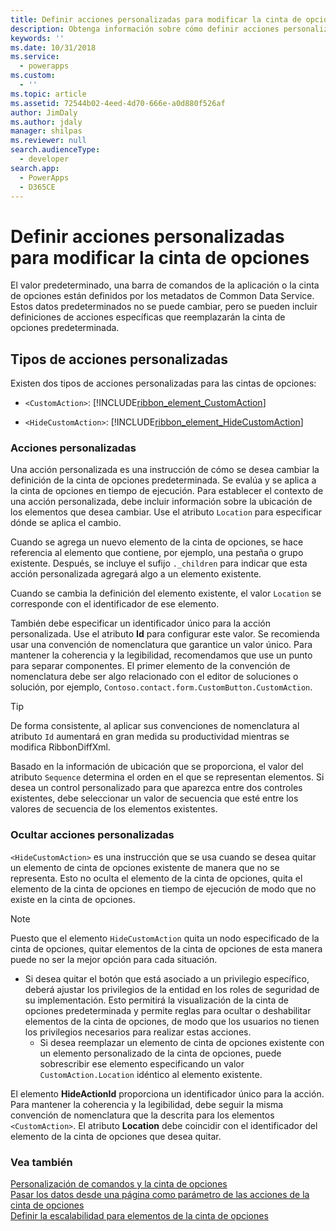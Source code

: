 ```yaml
---
title: Definir acciones personalizadas para modificar la cinta de opciones (aplicaciones basadas en modelos) | Microsoft Docs
description: Obtenga información sobre cómo definir acciones personalizadas para modificar la cinta de opciones.
keywords: ''
ms.date: 10/31/2018
ms.service:
  - powerapps
ms.custom:
  - ''
ms.topic: article
ms.assetid: 72544b02-4eed-4d70-666e-a0d880f526af
author: JimDaly
ms.author: jdaly
manager: shilpas
ms.reviewer: null
search.audienceType:
  - developer
search.app:
  - PowerApps
  - D365CE
---
```


# <a name="define-custom-actions-to-modify-the-ribbon"></a>Definir acciones personalizadas para modificar la cinta de opciones

<!-- https://docs.microsoft.com/dynamics365/customer-engagement/developer/customize-dev/define-custom-actions-modify-ribbon -->

El valor predeterminado, una barra de comandos de la aplicación o la cinta de opciones están definidos por los metadatos de Common Data Service. Estos datos predeterminados no se puede cambiar, pero se pueden incluir definiciones de acciones específicas que reemplazarán la cinta de opciones predeterminada.  
  
## <a name="types-of-custom-actions"></a>Tipos de acciones personalizadas  
 Existen dos tipos de acciones personalizadas para las cintas de opciones:  
  
- `<CustomAction>`: [!INCLUDE[ribbon_element_CustomAction](../../includes/ribbon-element-customaction.md)]  
  
- `<HideCustomAction>`: [!INCLUDE[ribbon_element_HideCustomAction](../../includes/ribbon-element-hidecustomaction.md)]  
  
### <a name="custom-actions"></a>Acciones personalizadas  
 Una acción personalizada es una instrucción de cómo se desea cambiar la definición de la cinta de opciones predeterminada. Se evalúa y se aplica a la cinta de opciones en tiempo de ejecución. Para establecer el contexto de una acción personalizada, debe incluir información sobre la ubicación de los elementos que desea cambiar. Use el atributo `Location` para especificar dónde se aplica el cambio.  
  
 Cuando se agrega un nuevo elemento de la cinta de opciones, se hace referencia al elemento que contiene, por ejemplo, una pestaña o grupo existente. Después, se incluye el sufijo `._children` para indicar que esta acción personalizada agregará algo a un elemento existente.  
  
 Cuando se cambia la definición del elemento existente, el valor `Location` se corresponde con el identificador de ese elemento.  
  
 También debe especificar un identificador único para la acción personalizada. Use el atributo **Id** para configurar este valor. Se recomienda usar una convención de nomenclatura que garantice un valor único. Para mantener la coherencia y la legibilidad, recomendamos que use un punto para separar componentes. El primer elemento de la convención de nomenclatura debe ser algo relacionado con el editor de soluciones o solución, por ejemplo, `Contoso.contact.form.CustomButton.CustomAction`.  
  
> [!TIP]
>  De forma consistente, al aplicar sus convenciones de nomenclatura al atributo `Id` aumentará en gran medida su productividad mientras se modifica RibbonDiffXml.  
  
 Basado en la información de ubicación que se proporciona, el valor del atributo `Sequence` determina el orden en el que se representan elementos. Si desea un control personalizado para que aparezca entre dos controles existentes, debe seleccionar un valor de secuencia que esté entre los valores de secuencia de los elementos existentes.  
  
### <a name="hide-custom-actions"></a>Ocultar acciones personalizadas  
 `<HideCustomAction>` es una instrucción que se usa cuando se desea quitar un elemento de cinta de opciones existente de manera que no se representa. Esto no oculta el elemento de la cinta de opciones, quita el elemento de la cinta de opciones en tiempo de ejecución de modo que no existe en la cinta de opciones.  
  
> [!NOTE]
>  Puesto que el elemento `HideCustomAction` quita un nodo especificado de la cinta de opciones, quitar elementos de la cinta de opciones de esta manera puede no ser la mejor opción para cada situación.  
> 
> - Si desea quitar el botón que está asociado a un privilegio específico, deberá ajustar los privilegios de la entidad en los roles de seguridad de su implementación. Esto permitirá la visualización de la cinta de opciones predeterminada y permite reglas para ocultar o deshabilitar elementos de la cinta de opciones, de modo que los usuarios no tienen los privilegios necesarios para realizar estas acciones.  
>   -   Si desea reemplazar un elemento de cinta de opciones existente con un elemento personalizado de la cinta de opciones, puede sobrescribir ese elemento especificando un valor `CustomAction.Location` idéntico al elemento existente.  
  
 El elemento **HideActionId** proporciona un identificador único para la acción. Para mantener la coherencia y la legibilidad, debe seguir la misma convención de nomenclatura que la descrita para los elementos `<CustomAction>`. El atributo **Location** debe coincidir con el identificador del elemento de la cinta de opciones que desea quitar.  
  
### <a name="see-also"></a>Vea también  
 [Personalización de comandos y la cinta de opciones](customize-commands-ribbon.md)   
 [Pasar los datos desde una página como parámetro de las acciones de la cinta de opciones](/dynamics365/customer-engagement/developer/customize-dev/pass-dynamics-365-data-page-parameter-ribbon-actions)<br/>   <!-- TODO need to update the relevant PowerApps repo link-->
 [Definir la escalabilidad para elementos de la cinta de opciones](define-scaling-ribbon-elements.md)
